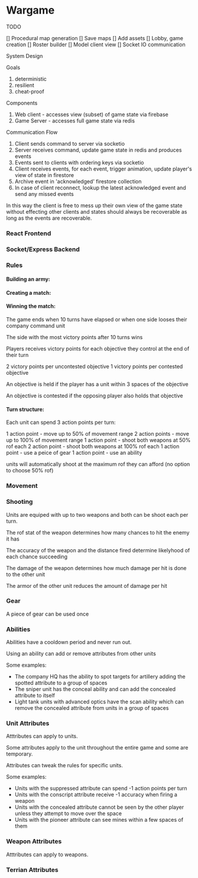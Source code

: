 # Wargame

TODO

[] Procedural map generation
[] Save maps
[] Add assets
[] Lobby, game creation
[] Roster builder
[] Model client view
[] Socket IO communication

System Design

Goals
1) deterministic
2) resilient
3) cheat-proof

Components
1) Web client - accesses view (subset) of game state via firebase
2) Game Server - accesses full game state via redis

Communication Flow
1) Client sends command to server via socketio
2) Server receives command, update game state in redis and produces events
3) Events sent to clients with ordering keys via socketio
4) Client receives events, for each event, trigger animation, update player's view of state in firestore
5) Archive event in 'acknowledged' firestore collection
6) In case of client reconnect, lookup the latest acknowledged event and send any missed events 

In this way the client is free to mess up their own view of the game state without effecting other clients and states should always be recoverable as long as the events are recoverable.

### React Frontend

### Socket/Express Backend

### Rules

#### Building an army:


#### Creating a match:



#### Winning the match:

The game ends when 10 turns have elapsed or when one side looses their company command unit

The side with the most victory points after 10 turns wins

Players receives victory points for each objective they control at the end of their turn

2 victory points per uncontested objective
1 victory points per contested objective

An objective is held if the player has a unit within 3 spaces of the objective

An objective is contested if the opposing player also holds that objective

#### Turn structure:

Each unit can spend 3 action points per turn:

1 action point - move up to 50% of movement range
2 action points - move up to 100% of movement range
1 action point - shoot both weapons at 50% rof each
2 action point - shoot both weapons at 100% rof each
1 action point - use a peice of gear
1 action point - use an ability

units will automatically shoot at the maximum rof they can afford (no option to choose 50% rof)

### Movement


### Shooting

Units are equiped with up to two weapons and both can be shoot each per turn.

The rof stat of the weapon determines how many chances to hit the enemy it has

The accuracy of the weapon and the distance fired determine likelyhood of each chance succeeding 

The damage of the weapon determines how much damage per hit is done to the other unit

The armor of the other unit reduces the amount of damage per hit

### Gear

A piece of gear can be used once

### Abilities

Abilities have a cooldown period and never run out.

Using an ability can add or remove attributes from other units

Some examples:

- The company HQ has the ability to spot targets for artillery adding the spotted attribute to a group of spaces
- The sniper unit has the conceal ability and can add the concealed attribute to itself
- Light tank units with advanced optics have the scan ability which can remove the concealed attribute from units in a group of spaces

### Unit Attributes

Atttributes can apply to units.

Some attributes apply to the unit throughout the entire game and some are temporary.

Attributes can tweak the rules for specific units. 

Some examples:
- Units with the suppressed attribute can spend -1 action points per turn
- Units with the conscript attribute receive -1 accuracy when firing a weapon
- Units with the concealed attribute cannot be seen by the other player unless they attempt to move over the space
- Units with the pioneer attribute can see mines within a few spaces of them

### Weapon Attributes

Atttributes can apply to weapons.


### Terrian Attributes

